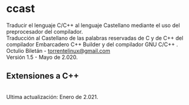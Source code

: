 # ccast
Traducir el lenguaje C/C++ al lenguaje Castellano mediante el uso del preprocesador del compilador.<br>
Traducción al Castellano de las palabras reservadas de C y de C++ del compilador Embarcadero C++ Builder y del compilador GNU C/C++ .<br>
Octulio Biletán - torrentelinux@gmail.com<br>
Versión 1.5 - Mayo de 2.020.<br>
<h2>Extensiones a C++</h2>
<br>
Ultima actualización: Enero de 2.021.
